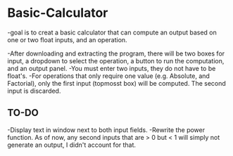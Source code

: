 # Basic-Calculator
-goal is to creat a basic calculator that can compute an output based on one or two float inputs, and an operation.

-After downloading and extracting the program, there will be two boxes for input, a dropdown to select the operation, a button to run the computation, and an output panel.
-You must enter two inputs, they do not have to be float's.
-For operations that only require one value (e.g. Absolute, and Factorial), only the first input (topmosst box) will be computed. The second input is discarded.

## TO-DO
  -Display text in window next to both input fields.
  -Rewrite the power function. As of now, any second inputs that are > 0 but < 1 will simply not generate an output, I didn't account for that.
